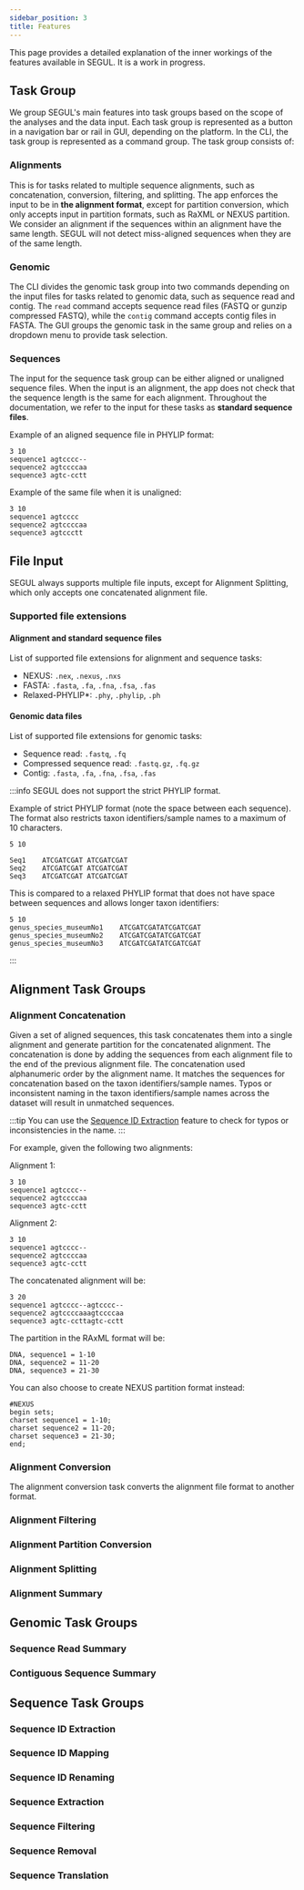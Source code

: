 ```yaml
---
sidebar_position: 3
title: Features
---
```


This page provides a detailed explanation of the inner workings of the features available in SEGUL. It is a work in progress.

## Task Group

We group SEGUL's main features into task groups based on the scope of the analyses and the data input. Each task group is represented as a button in a navigation bar or rail in GUI, depending on the platform. In the CLI, the task group is represented as a command group. The task group consists of:

### Alignments

This is for tasks related to multiple sequence alignments, such as concatenation, conversion, filtering, and splitting. The app enforces the input to be in **the alignment format**, except for partition conversion, which only accepts input in partition formats, such as RaXML or NEXUS partition. We consider an alignment if the sequences within an alignment have the same length. SEGUL will not detect miss-aligned sequences when they are of the same length.

### Genomic

The CLI divides the genomic task group into two commands depending on the input files for tasks related to genomic data, such as sequence read and contig. The `read` command accepts sequence read files (FASTQ or gunzip compressed FASTQ), while the `contig` command accepts contig files in FASTA. The GUI groups the genomic task in the same group and relies on a dropdown menu to provide task selection.

### Sequences

The input for the sequence task group can be either aligned or unaligned sequence files. When the input is an alignment, the app does not check that the sequence length is the same for each alignment. Throughout the documentation, we refer to the input for these tasks as **standard sequence files**.

Example of an aligned sequence file in PHYLIP format:

```plaintext
3 10
sequence1 agtcccc--
sequence2 agtccccaa
sequence3 agtc-cctt
```

Example of the same file when it is unaligned:

```plaintext
3 10
sequence1 agtcccc
sequence2 agtccccaa
sequence3 agtccctt
```

## File Input

SEGUL always supports multiple file inputs, except for Alignment Splitting, which only accepts one concatenated alignment file.

### Supported file extensions

#### Alignment and standard sequence files

List of supported file extensions for alignment and sequence tasks:

- NEXUS: `.nex`, `.nexus`, `.nxs`
- FASTA: `.fasta`, `.fa`, `.fna`, `.fsa`, `.fas`
- Relaxed-PHYLIP*: `.phy`, `.phylip`, `.ph`

#### Genomic data files

List of supported file extensions for genomic tasks:

- Sequence read: `.fastq`, `.fq`
- Compressed sequence read: `.fastq.gz`, `.fq.gz`
- Contig: `.fasta`, `.fa`, `.fna`, `.fsa`, `.fas`

:::info
SEGUL does not support the strict PHYLIP format.

Example of strict PHYLIP format (note the space between each sequence). The format also restricts taxon identifiers/sample names to a maximum of 10 characters.

```plaintext
5 10

Seq1    ATCGATCGAT ATCGATCGAT
Seq2    ATCGATCGAT ATCGATCGAT
Seq3    ATCGATCGAT ATCGATCGAT
```

This is compared to a relaxed PHYLIP format that does not have space between sequences and allows longer taxon identifiers:

```plaintext
5 10
genus_species_museumNo1    ATCGATCGATATCGATCGAT
genus_species_museumNo2    ATCGATCGATATCGATCGAT
genus_species_museumNo3    ATCGATCGATATCGATCGAT
```

:::

## Alignment Task Groups

### Alignment Concatenation

Given a set of aligned sequences, this task concatenates them into a single alignment and generate partition for the concatenated alignment. The concatenation is done by adding the sequences from each alignment file to the end of the previous alignment file. The concatenation used alphanumeric order by the alignment name. It matches the sequences for concatenation based on the taxon identifiers/sample names. Typos or inconsistent naming in the taxon identifiers/sample names across the dataset will result in unmatched sequences.

:::tip
You can use the [Sequence ID Extraction](#sequence-id-extraction) feature to check for typos or inconsistencies in the name.
:::

For example, given the following two alignments:

Alignment 1:

```plaintext
3 10
sequence1 agtcccc--
sequence2 agtccccaa
sequence3 agtc-cctt
```

Alignment 2:

```plaintext
3 10
sequence1 agtcccc--
sequence2 agtccccaa
sequence3 agtc-cctt
```

The concatenated alignment will be:

```plaintext
3 20
sequence1 agtcccc--agtcccc--
sequence2 agtccccaaagtccccaa
sequence3 agtc-ccttagtc-cctt
```

The partition in the RAxML format will be:

```plaintext
DNA, sequence1 = 1-10
DNA, sequence2 = 11-20
DNA, sequence3 = 21-30
```

You can also choose to create NEXUS partition format instead:

```plaintext
#NEXUS
begin sets;
charset sequence1 = 1-10;
charset sequence2 = 11-20;
charset sequence3 = 21-30;
end;
```

### Alignment Conversion

The alignment conversion task converts the alignment file format to another format.

### Alignment Filtering

### Alignment Partition Conversion

### Alignment Splitting

### Alignment Summary

## Genomic Task Groups

### Sequence Read Summary

### Contiguous Sequence Summary

## Sequence Task Groups

### Sequence ID Extraction

### Sequence ID Mapping

### Sequence ID Renaming

### Sequence Extraction

### Sequence Filtering

### Sequence Removal

### Sequence Translation
